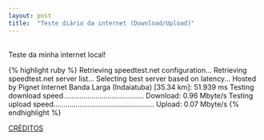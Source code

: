 ```yaml
---
layout: post
title:  "Teste diário da internet (Download/Upload)"
---
```

<br />
Teste da minha internet local!  <br />

{% highlight ruby %}
Retrieving speedtest.net configuration...
Retrieving speedtest.net server list...
Selecting best server based on latency...
Hosted by Pignet Internet Banda Larga (Indaiatuba) [35.34 km]: 51.939 ms
Testing download speed........................................
Download: 0.96 Mbyte/s
Testing upload speed..................................................
Upload: 0.07 Mbyte/s
{% endhighlight %}

[CRÉDITOS](https://github.com/sivel/speedtest-cli/)
